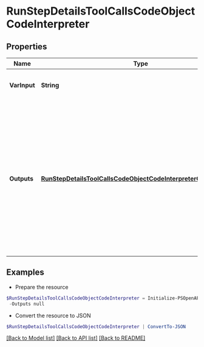 # RunStepDetailsToolCallsCodeObjectCodeInterpreter
## Properties

Name | Type | Description | Notes
------------ | ------------- | ------------- | -------------
**VarInput** | **String** | The input to the Code Interpreter tool call. | 
**Outputs** | [**RunStepDetailsToolCallsCodeObjectCodeInterpreterOutputsInner[]**](RunStepDetailsToolCallsCodeObjectCodeInterpreterOutputsInner.md) | The outputs from the Code Interpreter tool call. Code Interpreter can output one or more items, including text (&#x60;logs&#x60;) or images (&#x60;image&#x60;). Each of these are represented by a different object type. | 

## Examples

- Prepare the resource
```powershell
$RunStepDetailsToolCallsCodeObjectCodeInterpreter = Initialize-PSOpenAPIToolsRunStepDetailsToolCallsCodeObjectCodeInterpreter  -VarInput null `
 -Outputs null
```

- Convert the resource to JSON
```powershell
$RunStepDetailsToolCallsCodeObjectCodeInterpreter | ConvertTo-JSON
```

[[Back to Model list]](../README.md#documentation-for-models) [[Back to API list]](../README.md#documentation-for-api-endpoints) [[Back to README]](../README.md)

